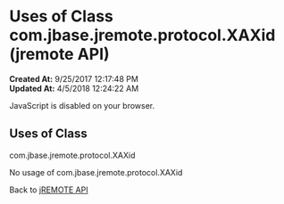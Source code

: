 # Uses of Class com.jbase.jremote.protocol.XAXid (jremote API)

**Created At:** 9/25/2017 12:17:48 PM  
**Updated At:** 4/5/2018 12:24:22 AM  

<!--<br>    try {<br>        if (location.href.indexOf('is-external=true') == -1) {<br>            parent.document.title="Uses of Class com.jbase.jremote.protocol.XAXid (jremote   API)";<br>        }<br>    }<br>    catch(err) {<br>    }<br>//-->
JavaScript is disabled on your browser.



<!--<br>  allClassesLink = document.getElementById("allclasses\_navbar\_top");<br>  if(window==top) {<br>    allClassesLink.style.display = "block";<br>  }<br>  else {<br>    allClassesLink.style.display = "none";<br>  }<br>  //-->

## Uses of Class
com.jbase.jremote.protocol.XAXid

No usage of com.jbase.jremote.protocol.XAXid

Back to [jREMOTE API](com_jbase_jremote_package-summary)

